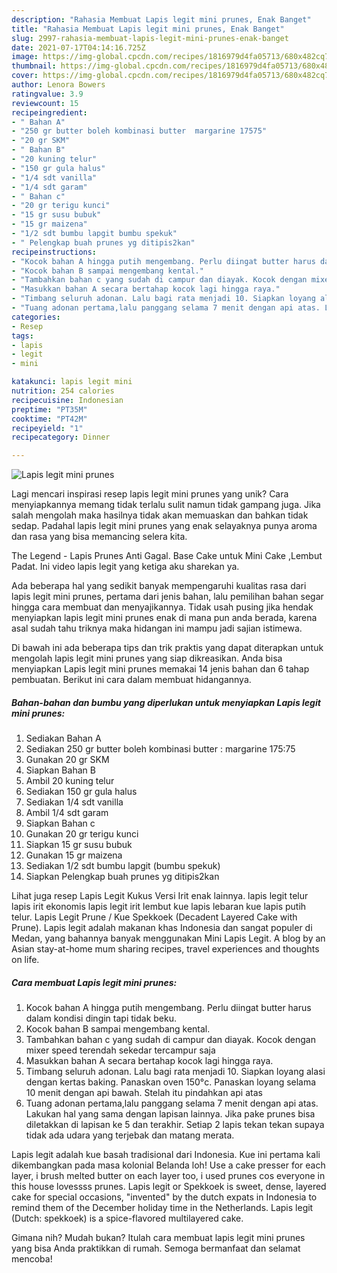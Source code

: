 ```yaml
---
description: "Rahasia Membuat Lapis legit mini prunes, Enak Banget"
title: "Rahasia Membuat Lapis legit mini prunes, Enak Banget"
slug: 2997-rahasia-membuat-lapis-legit-mini-prunes-enak-banget
date: 2021-07-17T04:14:16.725Z
image: https://img-global.cpcdn.com/recipes/1816979d4fa05713/680x482cq70/lapis-legit-mini-prunes-foto-resep-utama.jpg
thumbnail: https://img-global.cpcdn.com/recipes/1816979d4fa05713/680x482cq70/lapis-legit-mini-prunes-foto-resep-utama.jpg
cover: https://img-global.cpcdn.com/recipes/1816979d4fa05713/680x482cq70/lapis-legit-mini-prunes-foto-resep-utama.jpg
author: Lenora Bowers
ratingvalue: 3.9
reviewcount: 15
recipeingredient:
- " Bahan A"
- "250 gr butter boleh kombinasi butter  margarine 17575"
- "20 gr SKM"
- " Bahan B"
- "20 kuning telur"
- "150 gr gula halus"
- "1/4 sdt vanilla"
- "1/4 sdt garam"
- " Bahan c"
- "20 gr terigu kunci"
- "15 gr susu bubuk"
- "15 gr maizena"
- "1/2 sdt bumbu lapgit bumbu spekuk"
- " Pelengkap buah prunes yg ditipis2kan"
recipeinstructions:
- "Kocok bahan A hingga putih mengembang. Perlu diingat butter harus dalam kondisi dingin tapi tidak beku."
- "Kocok bahan B sampai mengembang kental."
- "Tambahkan bahan c yang sudah di campur dan diayak. Kocok dengan mixer speed terendah sekedar tercampur saja"
- "Masukkan bahan A secara bertahap kocok lagi hingga raya."
- "Timbang seluruh adonan. Lalu bagi rata menjadi 10. Siapkan loyang alasi dengan kertas baking. Panaskan oven 150°c. Panaskan loyang selama 10 menit dengan api bawah. Stelah itu pindahkan api atas"
- "Tuang adonan pertama,lalu panggang selama 7 menit dengan api atas. Lakukan hal yang sama dengan lapisan lainnya. Jika pake prunes bisa diletakkan di lapisan ke 5 dan terakhir. Setiap 2 lapis tekan tekan supaya tidak ada udara yang terjebak dan matang merata."
categories:
- Resep
tags:
- lapis
- legit
- mini

katakunci: lapis legit mini 
nutrition: 254 calories
recipecuisine: Indonesian
preptime: "PT35M"
cooktime: "PT42M"
recipeyield: "1"
recipecategory: Dinner

---
```



![Lapis legit mini prunes](https://img-global.cpcdn.com/recipes/1816979d4fa05713/680x482cq70/lapis-legit-mini-prunes-foto-resep-utama.jpg)

Lagi mencari inspirasi resep lapis legit mini prunes yang unik? Cara menyiapkannya memang tidak terlalu sulit namun tidak gampang juga. Jika salah mengolah maka hasilnya tidak akan memuaskan dan bahkan tidak sedap. Padahal lapis legit mini prunes yang enak selayaknya punya aroma dan rasa yang bisa memancing selera kita.

The Legend - Lapis Prunes Anti Gagal. Base Cake untuk Mini Cake ,Lembut Padat. Ini video lapis legit yang ketiga aku sharekan ya.

Ada beberapa hal yang sedikit banyak mempengaruhi kualitas rasa dari lapis legit mini prunes, pertama dari jenis bahan, lalu pemilihan bahan segar hingga cara membuat dan menyajikannya. Tidak usah pusing jika hendak menyiapkan lapis legit mini prunes enak di mana pun anda berada, karena asal sudah tahu triknya maka hidangan ini mampu jadi sajian istimewa.


Di bawah ini ada beberapa tips dan trik praktis yang dapat diterapkan untuk mengolah lapis legit mini prunes yang siap dikreasikan. Anda bisa menyiapkan Lapis legit mini prunes memakai 14 jenis bahan dan 6 tahap pembuatan. Berikut ini cara dalam membuat hidangannya.

<!--inarticleads1-->

##### Bahan-bahan dan bumbu yang diperlukan untuk menyiapkan Lapis legit mini prunes:

1. Sediakan  Bahan A
1. Sediakan 250 gr butter boleh kombinasi butter : margarine 175:75
1. Gunakan 20 gr SKM
1. Siapkan  Bahan B
1. Ambil 20 kuning telur
1. Sediakan 150 gr gula halus
1. Sediakan 1/4 sdt vanilla
1. Ambil 1/4 sdt garam
1. Siapkan  Bahan c
1. Gunakan 20 gr terigu kunci
1. Siapkan 15 gr susu bubuk
1. Gunakan 15 gr maizena
1. Sediakan 1/2 sdt bumbu lapgit (bumbu spekuk)
1. Siapkan  Pelengkap buah prunes yg ditipis2kan


Lihat juga resep Lapis Legit Kukus Versi Irit enak lainnya. lapis legit telur lapis irit ekonomis lapis legit irit lembut kue lapis lebaran kue lapis putih telur. Lapis Legit Prune / Kue Spekkoek (Decadent Layered Cake with Prune). Lapis legit adalah makanan khas Indonesia dan sangat populer di Medan, yang bahannya banyak menggunakan Mini Lapis Legit. A blog by an Asian stay-at-home mum sharing recipes, travel experiences and thoughts on life. 

<!--inarticleads2-->

##### Cara membuat Lapis legit mini prunes:

1. Kocok bahan A hingga putih mengembang. Perlu diingat butter harus dalam kondisi dingin tapi tidak beku.
1. Kocok bahan B sampai mengembang kental.
1. Tambahkan bahan c yang sudah di campur dan diayak. Kocok dengan mixer speed terendah sekedar tercampur saja
1. Masukkan bahan A secara bertahap kocok lagi hingga raya.
1. Timbang seluruh adonan. Lalu bagi rata menjadi 10. Siapkan loyang alasi dengan kertas baking. Panaskan oven 150°c. Panaskan loyang selama 10 menit dengan api bawah. Stelah itu pindahkan api atas
1. Tuang adonan pertama,lalu panggang selama 7 menit dengan api atas. Lakukan hal yang sama dengan lapisan lainnya. Jika pake prunes bisa diletakkan di lapisan ke 5 dan terakhir. Setiap 2 lapis tekan tekan supaya tidak ada udara yang terjebak dan matang merata.


Lapis legit adalah kue basah tradisional dari Indonesia. Kue ini pertama kali dikembangkan pada masa kolonial Belanda loh! Use a cake presser for each layer, i brush melted butter on each layer too, i used prunes cos everyone in this house lovessss prunes. Lapis legit or Spekkoek is sweet, dense, layered cake for special occasions, &#34;invented&#34; by the dutch expats in Indonesia to remind them of the December holiday time in the Netherlands. Lapis legit (Dutch: spekkoek) is a spice-flavored multilayered cake. 

Gimana nih? Mudah bukan? Itulah cara membuat lapis legit mini prunes yang bisa Anda praktikkan di rumah. Semoga bermanfaat dan selamat mencoba!
